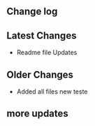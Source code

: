 ## Change log

## Latest Changes

* Readme file Updates

## Older Changes

* Added all files
new teste

## more updates
